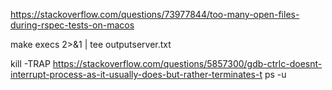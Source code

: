 https://stackoverflow.com/questions/73977844/too-many-open-files-during-rspec-tests-on-macos

make execs 2>&1 | tee outputserver.txt

kill -TRAP <pid>
https://stackoverflow.com/questions/5857300/gdb-ctrlc-doesnt-interrupt-process-as-it-usually-does-but-rather-terminates-t
ps -u




